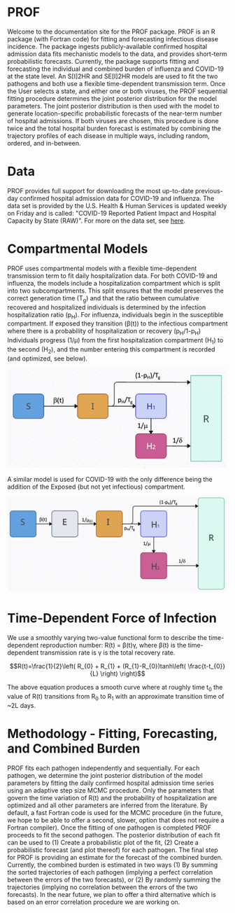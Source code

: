 # PROF

Welcome to the documentation site for the PROF package. PROF is an R package (with Fortran code) for fitting and forecasting infectious disease 
incidence. The package ingests publicly-available
confirmed hospital admission data fits mechanistic models to the data, and provides short-term 
probabilistic forecasts. Currently, the package supports fitting and forecasting the individual
and combined burden of influenza and COVID-19 at the state level. An S[I]2HR and SE[I]2HR models
are used to fit the two pathogens and both use a flexible time-dependent transmission term. Once the User
selects a state, and either one or both viruses, the PROF sequential fitting procedure determines the joint posterior distribution for the model
parameters.  The joint posterior distribution is then used with the model to generate location-specific
probabilistic forecasts of the near-term number of hospital admissions. If both viruses are chosen, this procedure is done twice and the total hospital burden forecast is estimated by combining the trajectory profiles of each disease in multiple ways, including random, ordered, and in-between.

# Data
PROF provides full support for downloading the most up-to-date previous-day confirmed hospital admission data for COVID-19 and influenza. 
The data set is provided by the U.S. Health & Human Services is updated weekly on Friday and is called: "COVID-19 Reported Patient Impact and Hospital Capacity by State (RAW)".   For more on the data set, see [here](https://healthdata.gov/dataset/COVID-19-Reported-Patient-Impact-and-Hospital-Capa/6xf2-c3ie).

# Compartmental Models

PROF uses compartmental models with a flexible time-dependent transmission term to fit daily hospitalization data. For both COVID-19 and influenza, the models include a hospitalization compartment which is split into two subcompartments. This split ensures that the model preserves the correct generation time (T<sub>g</sub>) and that the ratio between cumulative recovered and hospitalized individuals is determined by the infection hospitalization ratio (p<sub>H</sub>). For influenza, individuals begin in the susceptible compartment. If exposed they transition (&beta;(t)) to the infectious compartment where there is a probability of hospitalization or recovery (p<sub>H</sub>/1-p<sub>H</sub>) Individuals progress (1/&mu;) from the first hospitalization compartment (H<sub>1</sub>) to the second (H<sub>2</sub>), and the number entering this compartment is recorded (and optimized, see below). 


![Influenza Model](img/model_influenza.png)


A similar model is used for COVID-19 with the only difference being the addition of the Exposed (but not yet infectious) compartment.

![covid19 Model](img/model_covid19.png)

# Time-Dependent Force of Infection

We use a smoothly varying two-value functional form to describe the time-dependent reproduction number: R(t) = &beta;(t)&gamma;, where &beta;(t) is the time-dependent transmission rate is &gamma; is the total recovery rate. 

$$R(t)=\frac{1}{2}\left( R_{0} + R_{1} + (R_{1}-R_{0})tanh\left( \frac{t-t_{0}}{L} \right) \right)$$


The above equation produces a smooth curve where at roughly time t<sub>0</sub> the value of R(t) transitions from R<sub>0</sub> to R<sub>1</sub> 
with an approximate transition time of ~2L days.

# Methodology - Fitting, Forecasting, and Combined Burden
PROF fits each pathogen independently and sequentially.   For each pathogen, we determine the joint posterior distribution of the model parameters by fitting the daily confirmed hospital admission time series using an adaptive step size MCMC procedure.  Only the parameters that govern the time variation of R(t) and the probability of hospitalization are optimized and all other parameters are inferred from the literature. By default, a fast Fortran code is used for the MCMC procedure (in the future, we hope to be able to offer a second, slower, option that does not require a Fortran compiler). Once the fitting of one pathogen is completed PROF proceeds to fit the second pathogen.  The posterior distribution of each fit can be used to (1) Create a probabilistic plot of the fit, (2) Create a probabilistic forecast (and plot thereof) for each pathogen.  The final step for PROF is providing an estimate for the forecast of the combined burden.  Currently, the combined burden is estimated in two ways (1) By summing the sorted trajectories of each pathogen (implying a perfect correlation between the errors of the two forecasts), or (2) By randomly summing the trajectories (implying no correlation between the errors of the two forecasts).  In the near future, we plan to offer a third alternative which is based on an error correlation procedure we are working on.




